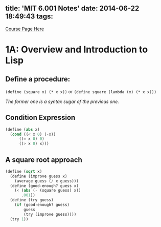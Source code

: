title: 'MIT 6.001 Notes'
date: 2014-06-22 18:49:43
tags:
---

[Course Page Here](http://ocw.mit.edu/courses/electrical-engineering-and-computer-science/6-001-structure-and-interpretation-of-computer-programs-spring-2005/) 

# 1A: Overview and Introduction to Lisp

## Define a procedure:
`(define (square x) (* x x))` or `(define square (lambda (x) (* x x)))`

*The former one is a syntax sugar of the previous one.*

## Condition Expression

```lisp
(define (abs x)
  (cond ((< x 0) (-x))
      ((= x 0) 0)
      ((> x 0) x)))
```

## A square root approach

```lisp
(define (sqrt x)
  (define (improve guess x)
    (average guess (/ x guess)))
  (define (good-enough? guess x)
    (< (abs (- (square guess) x))
       .001))
  (define (try guess)
    (if (good-enough? guess)
        guess
        (try (improve guess))))
  (try 1))
```






